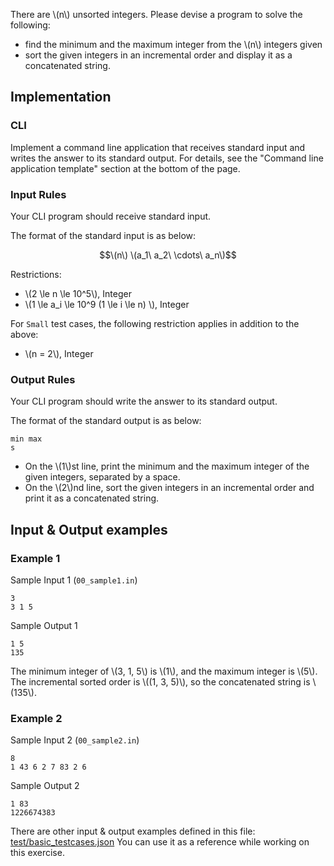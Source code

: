 There are \\(n\\) unsorted integers.
Please devise a program to solve the following:
- find the minimum and the maximum integer from the \\(n\\) integers given
- sort the given integers in an incremental order and display it as a concatenated string.

## Implementation

### CLI
Implement a command line application that receives standard input and writes the answer to its standard output.
For details, see the "Command line application template" section at the bottom of the page.

### Input Rules
Your CLI program should receive standard input.

The format of the standard input is as below:
``` math
\(n\)
\(a_1\ a_2\ \cdots\ a_n\)
```

Restrictions:
- \\(2 \le n \le 10^5\\), Integer
- \\(1 \le a_i \le 10^9 (1 \le i \le n) \\), Integer

For `Small` test cases, the following restriction applies in addition to the above:
- \\(n = 2\\), Integer

### Output Rules
Your CLI program should write the answer to its standard output.

The format of the standard output is as below:

``` plain
min max
s
```

- On the \\(1\\)st line, print the minimum and the maximum integer of the given integers, separated by a space.
- On the \\(2\\)nd line, sort the given integers in an incremental order and print it as a concatenated string.

## Input & Output examples
### Example 1
Sample Input 1 (`00_sample1.in`)
``` plain
3
3 1 5
```
Sample Output 1
``` plain
1 5
135
```
The minimum integer of \\(3, 1, 5\\) is \\(1\\), and the maximum integer is \\(5\\). The incremental sorted order is \\((1, 3, 5)\\), so the concatenated string is \\(135\\).

### Example 2

Sample Input 2 (`00_sample2.in`)
``` plain
8
1 43 6 2 7 83 2 6
```
Sample Output 2
``` plain
1 83
1226674383
```

There are other input & output examples defined in this file: [test/basic_testcases.json](test/basic_testcases.json)
You can use it as a reference while working on this exercise.
